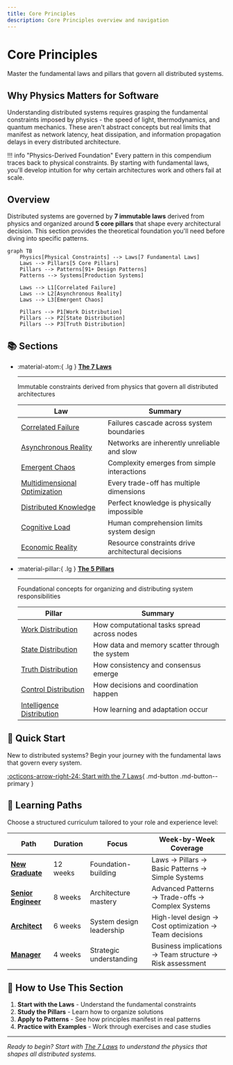 ```yaml
---
title: Core Principles
description: Core Principles overview and navigation
---
```


# Core Principles

Master the fundamental laws and pillars that govern all distributed systems.

## Why Physics Matters for Software

Understanding distributed systems requires grasping the fundamental constraints imposed by physics - the speed of light, thermodynamics, and quantum mechanics. These aren't abstract concepts but real limits that manifest as network latency, heat dissipation, and information propagation delays in every distributed architecture.

!!! info "Physics-Derived Foundation"
    Every pattern in this compendium traces back to physical constraints. By starting with fundamental laws, you'll develop intuition for why certain architectures work and others fail at scale.

## Overview

Distributed systems are governed by **7 immutable laws** derived from physics and organized around **5 core pillars** that shape every architectural decision. This section provides the theoretical foundation you'll need before diving into specific patterns.

```mermaid
graph TB
    Physics[Physical Constraints] --> Laws[7 Fundamental Laws]
    Laws --> Pillars[5 Core Pillars]
    Pillars --> Patterns[91+ Design Patterns]
    Patterns --> Systems[Production Systems]
    
    Laws --> L1[Correlated Failure]
    Laws --> L2[Asynchronous Reality]
    Laws --> L3[Emergent Chaos]
    
    Pillars --> P1[Work Distribution]
    Pillars --> P2[State Distribution]
    Pillars --> P3[Truth Distribution]
```

## 📚 Sections

<div class="grid cards" markdown>

- :material-atom:{ .lg } **[The 7 Laws](laws/index.md)**
    
    ---
    
    Immutable constraints derived from physics that govern all distributed architectures
    
    | Law | Summary |
    |-----|---------|
    | [Correlated Failure](laws/correlated-failure/index.md) | Failures cascade across system boundaries |
    | [Asynchronous Reality](laws/asynchronous-reality/index.md) | Networks are inherently unreliable and slow |
    | [Emergent Chaos](laws/emergent-chaos/index.md) | Complexity emerges from simple interactions |
    | [Multidimensional Optimization](laws/multidimensional-optimization/index.md) | Every trade-off has multiple dimensions |
    | [Distributed Knowledge](laws/distributed-knowledge/index.md) | Perfect knowledge is physically impossible |
    | [Cognitive Load](laws/cognitive-load/index.md) | Human comprehension limits system design |
    | [Economic Reality](laws/economic-reality/index.md) | Resource constraints drive architectural decisions |

- :material-pillar:{ .lg } **[The 5 Pillars](pillars/index.md)**
    
    ---
    
    Foundational concepts for organizing and distributing system responsibilities
    
    | Pillar | Summary |
    |--------|---------|
    | [Work Distribution](pillars/work-distribution/index.md) | How computational tasks spread across nodes |
    | [State Distribution](pillars/state-distribution/index.md) | How data and memory scatter through the system |
    | [Truth Distribution](pillars/truth-distribution/index.md) | How consistency and consensus emerge |
    | [Control Distribution](pillars/control-distribution/index.md) | How decisions and coordination happen |
    | [Intelligence Distribution](pillars/intelligence-distribution/index.md) | How learning and adaptation occur |

</div>

## 🚀 Quick Start

New to distributed systems? Begin your journey with the fundamental laws that govern every system.

[:octicons-arrow-right-24: Start with the 7 Laws](laws/index.md){ .md-button .md-button--primary }

## 🎯 Learning Paths

Choose a structured curriculum tailored to your role and experience level:

| Path | Duration | Focus | Week-by-Week Coverage |
|------|----------|-------|----------------------|
| **[New Graduate](....../architects-handbook/learning-paths.md/new-graduate/index.md)** | 12 weeks | Foundation-building | Laws → Pillars → Basic Patterns → Simple Systems |
| **[Senior Engineer](....../architects-handbook/learning-paths.md/senior-engineer/index.md)** | 8 weeks | Architecture mastery | Advanced Patterns → Trade-offs → Complex Systems |
| **[Architect](....../architects-handbook/learning-paths.md/architect/index.md)** | 6 weeks | System design leadership | High-level design → Cost optimization → Team decisions |
| **[Manager](....../architects-handbook/learning-paths.md/manager/index.md)** | 4 weeks | Strategic understanding | Business implications → Team structure → Risk assessment |

## 📖 How to Use This Section

1. **Start with the Laws** - Understand the fundamental constraints
2. **Study the Pillars** - Learn how to organize solutions
3. **Apply to Patterns** - See how principles manifest in real patterns
4. **Practice with Examples** - Work through exercises and case studies

---

*Ready to begin? Start with [The 7 Laws](laws/index.md) to understand the physics that shapes all distributed systems.*